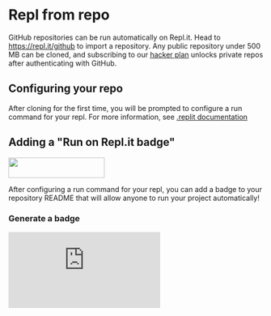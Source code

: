 # Repl from repo

GitHub repositories can be run automatically on Repl.it. Head to https://repl.it/github to import a repository. Any public repository under 500 MB can be cloned, and subscribing to our [hacker plan](https://repl.it/pricing) unlocks private repos after authenticating with GitHub.

## Configuring your repo

After cloning for the first time, you will be prompted to configure a run command for your repl. For more information, see [.replit documentation](https://docs.repl.it/repls/dot-replit)

## Adding a "Run on Repl.it badge"

<img style="height: 40px; width: 190px;" src='/images/repls/run-on-replit.svg'>

After configuring a run command for your repl, you can add a badge to your repository README that will allow anyone to run your project automatically!

### Generate a badge

<iframe style="border:0;" src="https://run-on-replit-replitjeremy.util.repl.co" />